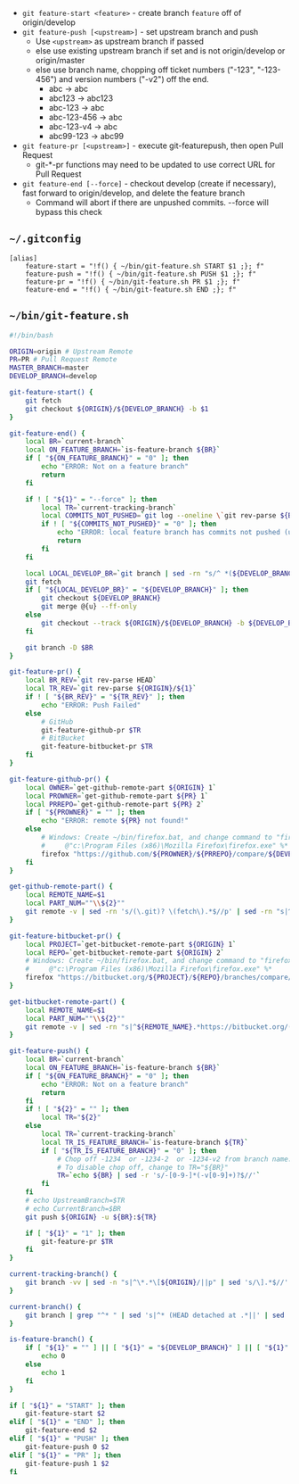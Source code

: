 * `git feature-start <feature>` - create branch `feature` off of origin/develop
* `git feature-push [<upstream>]` - set upstream branch and push
    * Use `<upstream>` as upstream branch if passed
    * else use existing upstream branch if set and is not origin/develop or origin/master
    * else use branch name, chopping off ticket numbers ("-123", "-123-456") and version numbers ("-v2") off the end.
        * abc -> abc
        * abc123 -> abc123
        * abc-123 -> abc
        * abc-123-456 -> abc
        * abc-123-v4 -> abc
        * abc99-123 -> abc99
* `git feature-pr [<upstream>]` - execute git-featurepush, then open Pull Request
    * git-\*-pr functions may need to be updated to use correct URL for Pull Request
* `git feature-end [--force]` - checkout develop (create if necessary), fast forward to origin/develop, and delete the feature branch
    * Command will abort if there are unpushed commits.  --force will bypass this check

## `~/.gitconfig`
```
[alias]
    feature-start = "!f() { ~/bin/git-feature.sh START $1 ;}; f"
    feature-push = "!f() { ~/bin/git-feature.sh PUSH $1 ;}; f"
    feature-pr = "!f() { ~/bin/git-feature.sh PR $1 ;}; f"
    feature-end = "!f() { ~/bin/git-feature.sh END ;}; f"
```

## `~/bin/git-feature.sh`
```bash
#!/bin/bash

ORIGIN=origin # Upstream Remote
PR=PR # Pull Request Remote
MASTER_BRANCH=master
DEVELOP_BRANCH=develop

git-feature-start() {
    git fetch
    git checkout ${ORIGIN}/${DEVELOP_BRANCH} -b $1
}

git-feature-end() {
    local BR=`current-branch`
    local ON_FEATURE_BRANCH=`is-feature-branch ${BR}`
    if [ "${ON_FEATURE_BRANCH}" = "0" ]; then
        echo "ERROR: Not on a feature branch"
        return
    fi

    if ! [ "${1}" = "--force" ]; then
        local TR=`current-tracking-branch`
        local COMMITS_NOT_PUSHED=`git log --oneline \`git rev-parse ${BR}\` ^\`git rev-parse ${ORIGIN}/${TR}\` | wc -l`
        if ! [ "${COMMITS_NOT_PUSHED}" = "0" ]; then
            echo "ERROR: local feature branch has commits not pushed (use --force to delete anyway)"
            return
        fi
    fi

    local LOCAL_DEVELOP_BR=`git branch | sed -rn "s/^ *(${DEVELOP_BRANCH})$/\1/p"`
    git fetch
    if [ "${LOCAL_DEVELOP_BR}" = "${DEVELOP_BRANCH}" ]; then
        git checkout ${DEVELOP_BRANCH}
        git merge @{u} --ff-only
    else
        git checkout --track ${ORIGIN}/${DEVELOP_BRANCH} -b ${DEVELOP_BRANCH}
    fi

    git branch -D $BR
}

git-feature-pr() {
    local BR_REV=`git rev-parse HEAD`
    local TR_REV=`git rev-parse ${ORIGIN}/${1}`
    if ! [ "${BR_REV}" = "${TR_REV}" ]; then
        echo "ERROR: Push Failed"
    else
        # GitHub
        git-feature-github-pr $TR
        # BitBucket
        git-feature-bitbucket-pr $TR
    fi
}

git-feature-github-pr() {
    local OWNER=`get-github-remote-part ${ORIGIN} 1`
    local PROWNER=`get-github-remote-part ${PR} 1`
    local PRREPO=`get-github-remote-part ${PR} 2`
    if [ "${PROWNER}" = "" ]; then
        echo "ERROR: remote ${PR} not found!"
    else
        # Windows: Create ~/bin/firefox.bat, and change command to "firefox.bat"
        #     @"c:\Program Files (x86)\Mozilla Firefox\firefox.exe" %*
        firefox "https://github.com/${PROWNER}/${PRREPO}/compare/${DEVELOP_BRANCH}...${OWNER}:${1}"
    fi
}

get-github-remote-part() {
    local REMOTE_NAME=$1
    local PART_NUM=""\\${2}""
    git remote -v | sed -rn 's/(\.git)? \(fetch\).*$//p' | sed -rn "s|^${REMOTE_NAME}\s.*https://github.com/([^/]*)/([^/]*)$|${PART_NUM}|p"
}

git-feature-bitbucket-pr() {
    local PROJECT=`get-bitbucket-remote-part ${ORIGIN} 1`
    local REPO=`get-bitbucket-remote-part ${ORIGIN} 2`
    # Windows: Create ~/bin/firefox.bat, and change command to "firefox.bat"
    #     @"c:\Program Files (x86)\Mozilla Firefox\firefox.exe" %*
    firefox "https://bitbucket.org/${PROJECT}/${REPO}/branches/compare/${1}%0Ddevelop"
}

get-bitbucket-remote-part() {
    local REMOTE_NAME=$1
    local PART_NUM=""\\${2}""
    git remote -v | sed -rn "s|^${REMOTE_NAME}.*https://bitbucket.org/([^/]*)/([^/]*)\.git \(fetch\).*$|${PART_NUM}|p"
}

git-feature-push() {
    local BR=`current-branch`
    local ON_FEATURE_BRANCH=`is-feature-branch ${BR}`
    if [ "${ON_FEATURE_BRANCH}" = "0" ]; then
        echo "ERROR: Not on a feature branch"
        return
    fi
    if ! [ "${2}" = "" ]; then
        local TR="${2}"
    else
        local TR=`current-tracking-branch`
        local TR_IS_FEATURE_BRANCH=`is-feature-branch ${TR}`
        if [ "${TR_IS_FEATURE_BRANCH}" = "0" ]; then
            # Chop off -1234  or -1234-2  or -1234-v2 from branch name.
            # To disable chop off, change to TR="${BR}"
            TR=`echo ${BR} | sed -r 's/-[0-9-]*(-v[0-9]+)?$//'`
        fi
    fi
    # echo UpstreamBranch=$TR
    # echo CurrentBranch=$BR
    git push ${ORIGIN} -u ${BR}:${TR}

    if [ "${1}" = "1" ]; then
        git-feature-pr $TR
    fi
}

current-tracking-branch() {
    git branch -vv | sed -n "s|^\*.*\[${ORIGIN}/||p" | sed 's/\].*$//' | sed -r 's/:( ahead [0-9]+)?,?( behind [0-9]+)?$//'
}

current-branch() {
    git branch | grep "^* " | sed 's|^* (HEAD detached at .*||' | sed 's|^* \(.*\)|\1|'
}

is-feature-branch() {
    if [ "${1}" = "" ] || [ "${1}" = "${DEVELOP_BRANCH}" ] || [ "${1}" = "${MASTER_BRANCH}" ]; then
        echo 0
    else
        echo 1
    fi
}

if [ "${1}" = "START" ]; then
    git-feature-start $2
elif [ "${1}" = "END" ]; then
    git-feature-end $2
elif [ "${1}" = "PUSH" ]; then
    git-feature-push 0 $2
elif [ "${1}" = "PR" ]; then
    git-feature-push 1 $2
fi
```
